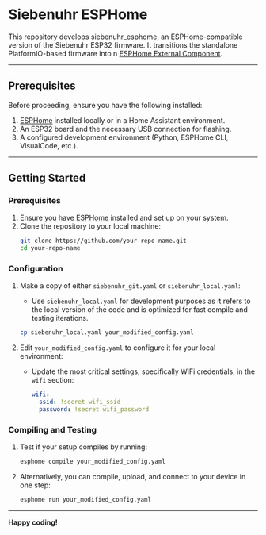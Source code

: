 # Siebenuhr ESPHome
This repository develops siebenuhr_esphome, an ESPHome-compatible version of the Siebenuhr ESP32 firmware. It transitions the standalone PlatformIO-based firmware into n [ESPHome External Component](https://esphome.io/components/external_components.html).

---

## Prerequisites

Before proceeding, ensure you have the following installed:

1. [ESPHome](https://esphome.io/guides/installing.html) installed locally or in a Home Assistant environment.
2. An ESP32 board and the necessary USB connection for flashing.
3. A configured development environment (Python, ESPHome CLI, VisualCode, etc.).

---

## Getting Started

### Prerequisites
1. Ensure you have [ESPHome](https://esphome.io/) installed and set up on your system.
2. Clone the repository to your local machine:
   ```bash
   git clone https://github.com/your-repo-name.git
   cd your-repo-name
   ```

### Configuration
1. Make a copy of either `siebenuhr_git.yaml` or `siebenuhr_local.yaml`:
   - Use `siebenuhr_local.yaml` for development purposes as it refers to the local version of the code and is optimized for fast compile and testing iterations.
   ```bash
   cp siebenuhr_local.yaml your_modified_config.yaml
   ```

2. Edit `your_modified_config.yaml` to configure it for your local environment:
   - Update the most critical settings, specifically WiFi credentials, in the `wifi` section:
     ```yaml
     wifi:
       ssid: !secret wifi_ssid
       password: !secret wifi_password
     ```

### Compiling and Testing
1. Test if your setup compiles by running:
   ```bash
   esphome compile your_modified_config.yaml
   ```

2. Alternatively, you can compile, upload, and connect to your device in one step:
   ```bash
   esphome run your_modified_config.yaml
   ```

---

**Happy coding!**
